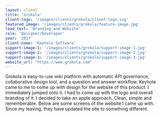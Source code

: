 ```yaml
---
layout: client
title: 'Grokola'
client-logo: '/images/clients/grokola/client-logo.svg'
featured_image: '/images/clients/grokola/feature-image.jpg'
lead_text: 'Branding and Website'
role: 'Designer/Developer'
year: '2017'
client-name: 'Keyhole Software'
support-image-1: '/images/clients/grokola/support-image-1.jpg'
support-image-2: '/images/clients/grokola/support-image-2.jpg'
support-image-3: '/images/clients/grokola/support-image-3.jpg'
website_url: "https://www.grokola.com"
---
```

Grokola is easy-to-use wiki platform with automatic API governance, collaborative design tool, and a question and answer workflow. Keyhole came to me to come up with design for the website of this product. I immediately jumped onto it. I had to come up with the logo and overall branding of it. I decided to take an apple approach. Clean, simple and rememberable. Below are some screens of the website I came up with. Since my leaving, they have updated the site to something different.
